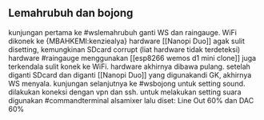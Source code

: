## Lemahrubuh dan bojong
 kunjungan pertama ke #wslemahrubuh ganti WS dan raingauge. WiFi dikonek ke {MBAHKEMI:kenziealya}
 hardware [[Nanopi Duo]] agak sulit disetting, kemungkinan SDcard corrupt (liat hardware tidak terdeteksi)
 hardware #raingauge menggunakan [[esp8266 wemos d1 mini clone]] juga terkendala sulit konek ke WiFi. hardware akhirnya dibawa pulang.
 setelah diganti SDcard dan diganti [[Nanopi Duo]] yang digunakandi GK, akhirnya WS menyala. 
 kunjungan selanjutnya ke #wsbojong untuk setting sound. dilakukan koneksi dengan vpn dan ssh.  untuk melakukan setting suara digunakan #commandterminal alsamixer lalu diset: Line Out 60% dan DAC 60%